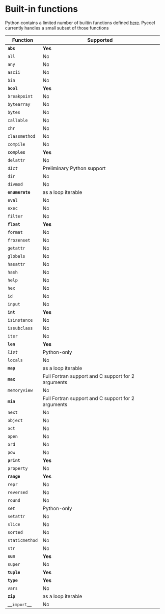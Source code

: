 # Built-in functions

Python contains a limited number of builtin functions defined [here](https://docs.python.org/3/library/functions.html). Pyccel currently handles a small subset of those functions

| Function | Supported |
|----------|-----------|
| **`abs`** | **Yes** |
| `all` | No |
| `any` | No |
| `ascii` | No |
| `bin` | No |
| **`bool`** | **Yes** |
| `breakpoint` | No |
| `bytearray` | No |
| `bytes` | No |
| `callable` | No |
| `chr` | No |
| `classmethod` | No |
| `compile` | No |
| **`complex`** | **Yes** |
| `delattr` | No |
| *`dict`* | Preliminary Python support |
| `dir` | No |
| `divmod` | No |
| **`enumerate`** | as a loop iterable |
| `eval` | No |
| `exec` | No |
| `filter` | No |
| **`float`** | **Yes** |
| `format` | No |
| `frozenset` | No |
| `getattr` | No |
| `globals` | No |
| `hasattr` | No |
| `hash` | No |
| `help` | No |
| `hex` | No |
| `id` | No |
| `input` | No |
| **`int`** | **Yes** |
| `isinstance` | No |
| `issubclass` | No |
| `iter` | No |
| **`len`** | **Yes** |
| *`list`* | Python-only |
| `locals` | No |
| **`map`** | as a loop iterable |
| **`max`** | Full Fortran support and C support for 2 arguments |
| `memoryview` | No |
| **`min`** | Full Fortran support and C support for 2 arguments |
| `next` | No |
| `object` | No |
| `oct` | No |
| `open` | No |
| `ord` | No |
| `pow` | No |
| **`print`** | **Yes** |
| `property` | No |
| **`range`** | **Yes** |
| `repr` | No |
| `reversed` | No |
| `round` | No |
| *`set`* | Python-only |
| `setattr` | No  |
| `slice` | No |
| `sorted` | No |
| `staticmethod` | No |
| `str` | No |
| **`sum`** | **Yes** |
| `super` | No |
| **`tuple`** | **Yes** |
| **`type`** | **Yes** |
| `vars` | No |
| **`zip`** | as a loop iterable |
| \_\_`import`\_\_ | No
